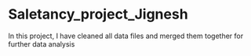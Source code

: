 # Saletancy_project_Jignesh
In this project, I have cleaned all data files and merged them together for further data analysis
